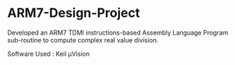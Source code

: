 # ARM7-Design-Project
Developed an ARM7 TDMI instructions-based Assembly Language Program sub-routine to compute complex real value division.

 Software Used : Keil μVision
